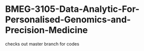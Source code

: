 # BMEG-3105-Data-Analytic-For-Personalised-Genomics-and-Precision-Medicine

checks out master branch for codes
